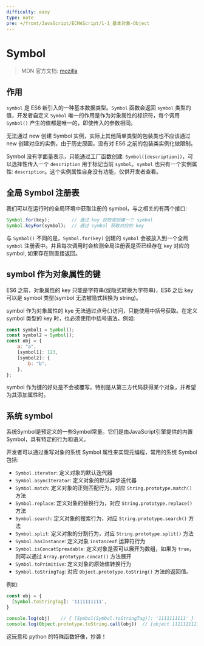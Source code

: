 ```yaml
---
difficulty: easy
type: note
pre: +/front/JavaScript/ECMAScript/1-1_基本对象-Object
---
```


# Symbol

> MDN 官方文档: [mozilla](https://developer.mozilla.org/zh-CN/docs/Web/JavaScript/Reference/Global_Objects/Symbol)

## 作用

`symbol` 是 ES6 新引入的一种基本数据类型。`Symbol` 函数会返回 `symbol` 类型的值，开发者自定义 `Symbol` 唯一的作用是作为对象属性的标识符，每个调用 `Symbol()` 产生的值都是唯一的，即使传入的参数相同。

<p class="tip">无法通过 new 创建 Symbol 实例，实际上其他简单类型的包装类也不应该通过 new 创建对应的实例，由于历史原因，没有对 ES6 之前的包装类实例化做限制。</p>

Symbol 没有字面量表示，只能通过工厂函数创建: `Symbol([description])`，可以选择性传入一个 `description` 用于标记当前 `symbol`。`symbol` 也只有一个实例属性: `description`。这个实例属性自身没有功能，仅供开发者查看。

## 全局 Symbol 注册表

我们可以在运行时的全局环境中获取注册的 symbol，与之相关的有两个接口:

```js
Symbol.for(key);        // 通过 key 获取或创建一个 symbol
Symbol.keyFor(symbol);  // 通过 symbol 获取对应的 key
```

与 `Symbol()` 不同的是，`Symbol.for(key)` 创建的 `symbol` 会被放入到一个全局 `symbol` 注册表中。并且每次调用时会检测全局注册表是否已经存在 `key` 对应的 symbol, 如果存在则直接返回。

## symbol 作为对象属性的键

ES6 之前，对象属性的 key 只能是字符串(或隐式转换为字符串)，ES6 之后 key 可以是 symbol 类型(symbol 无法被隐式转换为 string)。

symbol 作为对象属性的 kye 无法通过点号(.)访问，只能使用中括号获取。在定义 symbol 类型的 key 时，也必须使用中括号语法，例如:

```js
const symbol1 = Symbol();
const symbol2 = Symbol();
const obj = {
    a: "a",
    [symbol1]: 123,
    [symbol2]: {
        b: "b",
    },
};
```

symbol 作为键的好处是不会被覆写，特别是从第三方代码获得某个对象，并希望为其添加属性时。

## 系统 symbol

系统Symbol是预定义的一些Symbol常量。它们是由JavaScript引擎提供的内置Symbol，具有特定的行为和语义。

开发者可以通过重写对象的系统 Symbol 属性来实现元编程，常用的系统 Symbol 包括:
- `Symbol.iterator`: 定义对象的默认迭代器
- `Symbol.asyncIterator`: 定义对象的默认异步迭代器
- `Symbol.match`: 定义对象的正则匹配行为，对应 `String.prototype.match()` 方法
- `Symbol.replace`: 定义对象的替换行为，对应 `String.prototype.replace()` 方法
- `Symbol.search`: 定义对象的搜索行为，对应 `String.prototype.search()` 方法
- `Symbol.split`: 定义对象的分割行为，对应 `String.prototype.split()` 方法
- `Symbol.hasInstance`: 定义对象 `instanceof` 运算符行为
- `Symbol.isConcatSpreadable`: 定义对象是否可以展开为数组，如果为 `true`，则可以通过 `Array.prototype.concat()` 方法展开
- `Symbol.toPrimitive`: 定义对象的原始值转换行为
- `Symbol.toStringTag`: 对应 `Object.prototype.toString()` 方法的返回值。

例如:
```js
const obj = {
  [Symbol.toStringTag]: '1111111111',
}

console.log(obj)    // { [Symbol(Symbol.toStringTag)]: '1111111111' }
console.log(Object.prototype.toString.call(obj))  // [object 1111111111]
```

<p class="discuss">这玩意和 python 的特殊函数好像，抄袭！</p>